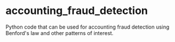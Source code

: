 # accounting_fraud_detection
Python code that can be used for accounting fraud detection using Benford's law and other patterns of interest.
